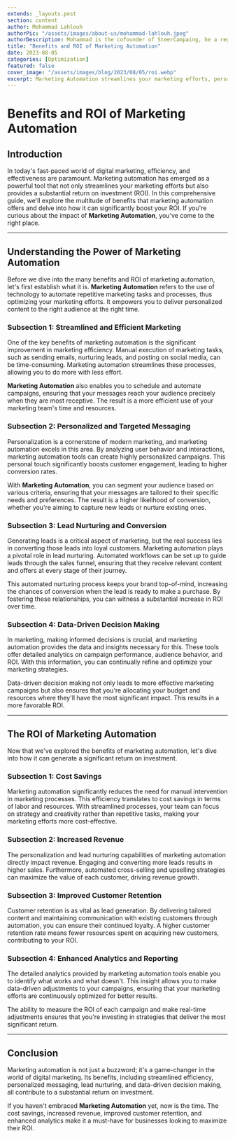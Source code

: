 ```yaml
---
extends: _layouts.post
section: content
author: Mohammad Lahlouh
authorPic: "/assets/images/about-us/mohammad-lahlouh.jpeg"
authorDescription: Mohammad is the cofounder of SteerCampaing, he a regular contributor of Mautic
title: "Benefits and ROI of Marketing Automation"
date: 2023-08-05
categories: [Optimization]
featured: false
cover_image: "/assets/images/blog/2023/08/05/roi.webp"
excerpt: Marketing Automation streamlines your marketing efforts, personalizes messaging, nurtures leads, and provides data-driven insights, resulting in a substantial ROI through cost savings, increased revenue, improved customer retention, and enhanced analytic.
---
```


# Benefits and ROI of Marketing Automation

## Introduction

In today's fast-paced world of digital marketing, efficiency, and effectiveness are paramount. Marketing automation has emerged as a powerful tool that not only streamlines your marketing efforts but also provides a substantial return on investment (ROI). In this comprehensive guide, we'll explore the multitude of benefits that marketing automation offers and delve into how it can significantly boost your ROI. If you're curious about the impact of **Marketing Automation**, you've come to the right place.

---

## Understanding the Power of Marketing Automation

Before we dive into the many benefits and ROI of marketing automation, let's first establish what it is. **Marketing Automation** refers to the use of technology to automate repetitive marketing tasks and processes, thus optimizing your marketing efforts. It empowers you to deliver personalized content to the right audience at the right time.

### Subsection 1: Streamlined and Efficient Marketing

One of the key benefits of marketing automation is the significant improvement in marketing efficiency. Manual execution of marketing tasks, such as sending emails, nurturing leads, and posting on social media, can be time-consuming. Marketing automation streamlines these processes, allowing you to do more with less effort.

**Marketing Automation** also enables you to schedule and automate campaigns, ensuring that your messages reach your audience precisely when they are most receptive. The result is a more efficient use of your marketing team's time and resources.

### Subsection 2: Personalized and Targeted Messaging

Personalization is a cornerstone of modern marketing, and marketing automation excels in this area. By analyzing user behavior and interactions, marketing automation tools can create highly personalized campaigns. This personal touch significantly boosts customer engagement, leading to higher conversion rates.

With **Marketing Automation**, you can segment your audience based on various criteria, ensuring that your messages are tailored to their specific needs and preferences. The result is a higher likelihood of conversion, whether you're aiming to capture new leads or nurture existing ones.

### Subsection 3: Lead Nurturing and Conversion

Generating leads is a critical aspect of marketing, but the real success lies in converting those leads into loyal customers. Marketing automation plays a pivotal role in lead nurturing. Automated workflows can be set up to guide leads through the sales funnel, ensuring that they receive relevant content and offers at every stage of their journey.

This automated nurturing process keeps your brand top-of-mind, increasing the chances of conversion when the lead is ready to make a purchase. By fostering these relationships, you can witness a substantial increase in ROI over time.

### Subsection 4: Data-Driven Decision Making

In marketing, making informed decisions is crucial, and marketing automation provides the data and insights necessary for this. These tools offer detailed analytics on campaign performance, audience behavior, and ROI. With this information, you can continually refine and optimize your marketing strategies.

Data-driven decision making not only leads to more effective marketing campaigns but also ensures that you're allocating your budget and resources where they'll have the most significant impact. This results in a more favorable ROI.

---

## The ROI of Marketing Automation

Now that we've explored the benefits of marketing automation, let's dive into how it can generate a significant return on investment.

### Subsection 1: Cost Savings

Marketing automation significantly reduces the need for manual intervention in marketing processes. This efficiency translates to cost savings in terms of labor and resources. With streamlined processes, your team can focus on strategy and creativity rather than repetitive tasks, making your marketing efforts more cost-effective.

### Subsection 2: Increased Revenue

The personalization and lead nurturing capabilities of marketing automation directly impact revenue. Engaging and converting more leads results in higher sales. Furthermore, automated cross-selling and upselling strategies can maximize the value of each customer, driving revenue growth.

### Subsection 3: Improved Customer Retention

Customer retention is as vital as lead generation. By delivering tailored content and maintaining communication with existing customers through automation, you can ensure their continued loyalty. A higher customer retention rate means fewer resources spent on acquiring new customers, contributing to your ROI.

### Subsection 4: Enhanced Analytics and Reporting

The detailed analytics provided by marketing automation tools enable you to identify what works and what doesn't. This insight allows you to make data-driven adjustments to your campaigns, ensuring that your marketing efforts are continuously optimized for better results.

The ability to measure the ROI of each campaign and make real-time adjustments ensures that you're investing in strategies that deliver the most significant return.

---

## Conclusion

Marketing automation is not just a buzzword; it's a game-changer in the world of digital marketing. Its benefits, including streamlined efficiency, personalized messaging, lead nurturing, and data-driven decision making, all contribute to a substantial return on investment.

If you haven't embraced **Marketing Automation** yet, now is the time. The cost savings, increased revenue, improved customer retention, and enhanced analytics make it a must-have for businesses looking to maximize their ROI.

